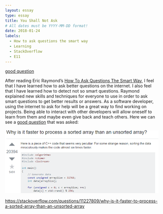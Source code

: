 ```yaml
---
layout: essay
type: essay
title: You Shall Not Ask
# All dates must be YYYY-MM-DD format!
date: 2018-01-24
labels:
  - How to ask questions the smart way
  - Learning
  - StackOverflow
  - E11
---
```


<a href="https://stackoverflow.com/questions/11227809/why-is-it-faster-to-process-a-sorted-array-than-an-unsorted-array"> good question</a>

After reading Eric Raymond’s <a href="http://www.catb.org/esr/faqs/smart-questions.html"> How To Ask Questions The Smart Way</a>, I feel that I have learned how to ask better questions on the internet. I also feel that I have learned how to detect not so smart questions. Raymond explained new skills and techniques for everyone to use in order to ask smart questions to get better results or answers. As a software developer, using the internet to ask for help will be a great way to find working on projects. Being able to interact with other developers will allow oneself to learn from them and maybe even give back and teach others. Here we can see a <a href="https://stackoverflow.com/questions/11227809/why-is-it-faster-to-process-a-sorted-array-than-an-unsorted-array"> good question</a> that was asked: 

<img class="ui medium left circular floated image" src="../images/good_question.PNG">


https://stackoverflow.com/questions/11227809/why-is-it-faster-to-process-a-sorted-array-than-an-unsorted-array
